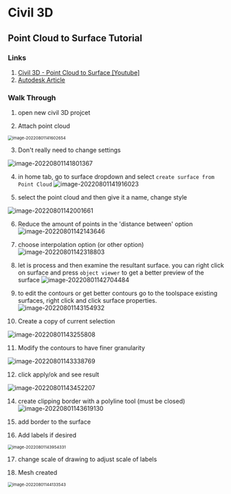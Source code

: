 

# Civil 3D



## Point Cloud to Surface Tutorial

### Links

1. [Civil 3D - Point Cloud to Surface [Youtube]](https://youtu.be/UixRizhZz68)
2. [Autodesk Article](https://knowledge.autodesk.com/search-result/caas/sfdcarticles/sfdcarticles/Creating-surfaces-from-AutoCAD-points.html)

### Walk Through

1. open new civil 3D projcet

2. Attach point cloud

<img src="https://github.com/cobyiv/digital-construction-notes/blob/master/img/image-20220801141602654.png" alt="image-20220801141602654" style="zoom:67%;" />
   
3. Don't really need to change settings

![image-20220801141801367](https://github.com/cobyiv/digital-construction-notes/blob/master/img/image-20220801141801367.png)

4. in home tab, go to surface dropdown and select `create surface from Point Cloud`
![image-20220801141916023](https://github.com/cobyiv/digital-construction-notes/blob/master/img/image-20220801141916023.png)

5. select the point cloud and then give it a name, change style

![image-20220801142001661](https://github.com/cobyiv/digital-construction-notes/blob/master/img/image-20220801142001661.png)

6. Reduce the amount of points in the 'distance between' option
![image-20220801142143646](https://github.com/cobyiv/digital-construction-notes/blob/master/img/image-20220801142143646.png)

7. choose interpolation option (or other option)
![image-20220801142318803](https://github.com/cobyiv/digital-construction-notes/blob/master/img/image-20220801142318803.png)

8. let is process and then examine the resultant surface. you can right click on surface and press `object viewer` to get a better preview of the surface
![image-20220801142704484](https://github.com/cobyiv/digital-construction-notes/blob/master/img/image-20220801142704484.png)

9. to edit the contours or get better contours go to the toolspace existing surfaces, right click and click surface properties.
![image-20220801143154932](https://github.com/cobyiv/digital-construction-notes/blob/master/img/image-20220801143154932.png)

10. Create a copy of current selection

![image-20220801143255808](https://github.com/cobyiv/digital-construction-notes/blob/master/img/image-20220801143255808.png)

11. Modify the contours to have finer granularity

![image-20220801143338769](https://github.com/cobyiv/digital-construction-notes/blob/master/img/image-20220801143338769.png)

12. click apply/ok and see result

![image-20220801143452207](https://github.com/cobyiv/digital-construction-notes/blob/master/img/image-20220801143452207.png)

14. create clipping border with a polyline tool (must be closed)
![image-20220801143619130](https://github.com/cobyiv/digital-construction-notes/blob/master/img/image-20220801143619130.png)

15. add border to the surface

16. Add labels if desired

<img src="https://github.com/cobyiv/digital-construction-notes/blob/master/img/image-20220801143954331.png" alt="image-20220801143954331" style="zoom:67%;" />

17. change scale of drawing to adjust scale of labels

18. Mesh created
<img src="https://github.com/cobyiv/digital-construction-notes/blob/master/img/image-20220801144133543.png" alt="image-20220801144133543" style="zoom:67%;" />
